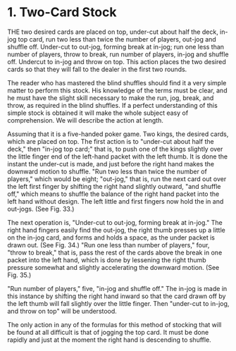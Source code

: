 # 1. Two-Card Stock

THE two desired cards are placed on top, under-cut about half the deck, in-jog top card, run two less than twice the number of players, out-jog and shuffle off. Under-cut to out-jog, forming break at in-jog; run one less than number of players, throw to break, run number of players, in-jog and shuffle off. Undercut to in-jog and throw on top. This action places the two desired cards so that they will fall to the dealer in the first two rounds.

The reader who has mastered the blind shuffles should find it a very simple matter to perform this stock. His knowledge of the terms must be clear, and he must have the slight skill necessary to make the run, jog, break, and throw, as required in the blind shuffles. If a perfect understanding of this simple stock is obtained it will make the whole subject easy of comprehension. We will describe the action at length.

Assuming that it is a five-handed poker game. Two kings, the desired cards, which are placed on top. The first action is to "under-cut about half the deck," then "in-jog top card;" that is, to push one of the kings slightly over the little finger end of the left-hand packet with the left thumb. It is done the instant the under-cut is made, and just before the right hand makes the downward motion to shuffle. "Run two less than twice the number of players," which would be eight; "out-jog," that is, run the next card out over the left first finger by shifting the right hand slightly outward, "and shuffle off," which means to shuffle the balance of the right hand packet into the left hand without design. The left little and first fingers now hold the in and out-jogs. (See Fig. 33.)

The next operation is, "Under-cut to out-jog, forming break at in-jog." The right hand fingers easily find the out-jog, the right thumb presses up a little on the in-jog card, and forms and holds a space, as the under packet is drawn out. (See Fig. 34.) "Run one less than number of players," four, "throw to break," that is, pass the rest of the cards above the break in one packet into the left hand, which is done by lessening the right thumb pressure somewhat and slightly accelerating the downward motion. (See Fig. 35.)

"Run number of players," five, "in-jog and shuffle off." The in-jog is made in this instance by shifting the right hand inward so that the card drawn off by the left thumb will fall slightly over the little finger. Then "under-cut to in-jog, and throw on top" will be understood.

The only action in any of the formulas for this method of stocking that will be found at all difficult is that of jogging the top card. It must be done rapidly and just at the moment the right hand is descending to shuffle.
